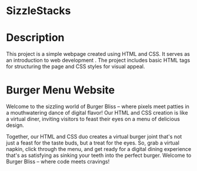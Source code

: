 # SizzleStacks

# Description
This project is a simple webpage created using HTML and CSS. It serves as an introduction to web development . The project includes basic HTML tags for structuring the page and CSS styles for visual appeal.

# Burger Menu Website
Welcome to the sizzling world of Burger Bliss – where pixels meet patties in a mouthwatering dance of digital flavor! Our HTML and CSS creation is like a virtual diner, inviting visitors to feast their eyes on a menu of delicious design.

Together, our HTML and CSS duo creates a virtual burger joint that's not just a feast for the taste buds, but a treat for the eyes. So, grab a virtual napkin, click through the menu, and get ready for a digital dining experience that's as satisfying as sinking your teeth into the perfect burger. Welcome to Burger Bliss – where code meets cravings!
